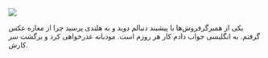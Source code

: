 <!-- 
.. title: پیاده‌روی در دلفت-عصر بیست و شش می دوهزار و پانزده
.. slug: 2015-05-26-lopen-in-delft
.. date: 2015-05-26 20:14:54 UTC+02:00
.. tags: 
.. category: پیاده‌روی در دلفت
.. link: 
.. description: 
.. type: text
-->

<img src="http://googledrive.com/host/0B8OOfC6oWXEPdGJLdl9kOF9LYVU" />

یکی از همبرگرفروش‌ها با پیشبند دنبالم دوید و به هلندی پرسید چرا از مغازه عکس گرفتم. به انگلیسی جواب دادم کار هر روزم است. مودبانه عذرخواهی کرد و برگشت سر کارش.
